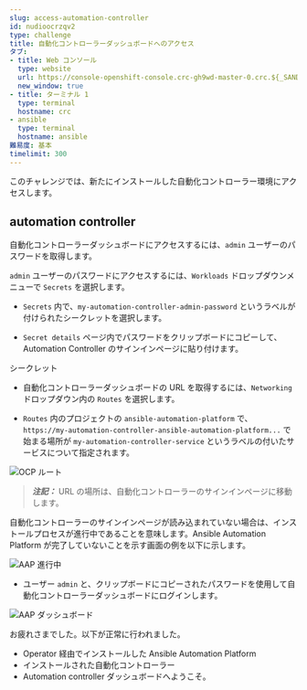 ```yaml
---
slug: access-automation-controller
id: nudioocrzqv2
type: challenge
title: 自動化コントローラーダッシュボードへのアクセス
タブ:
- title: Web コンソール
  type: website
  url: https://console-openshift-console.crc-gh9wd-master-0.crc.${_SANDBOX_ID}.instruqt.io
  new_window: true
- title: ターミナル 1
  type: terminal
  hostname: crc
- ansible
  type: terminal
  hostname: ansible
難易度: 基本
timelimit: 300
---
```

このチャレンジでは、新たにインストールした自動化コントローラー環境にアクセスします。

## automation controller

自動化コントローラーダッシュボードにアクセスするには、`admin` ユーザーのパスワードを取得します。

`admin` ユーザーのパスワードにアクセスするには、`Workloads` ドロップダウンメニューで `Secrets` を選択します。

* `Secrets` 内で、`my-automation-controller-admin-password` というラベルが付けられたシークレットを選択します。

* `Secret details` ページ内でパスワードをクリップボードにコピーして、Automation Controller のサインインページに貼り付けます。

シークレット

* 自動化コントローラーダッシュボードの URL を取得するには、`Networking` ドロップダウン内の `Routes` を選択します。

* `Routes` 内のプロジェクトの `ansible-automation-platform` で、`https://my-automation-controller-ansible-automation-platform...` で始まる場所が `my-automation-controller-service` というラベルの付いたサービスについて指定されます。

![OCP ルート](../assets/my-automation-controller-route.png)

> **_注記：_** URL の場所は、自動化コントローラーのサインインページに移動します。

自動化コントローラーのサインインページが読み込まれていない場合は、インストールプロセスが進行中であることを意味します。Ansible Automation Platform が完了していないことを示す画面の例を以下に示します。

![AAP 進行中](../assets/aap_in_progress.png)

* ユーザー `admin` と、クリップボードにコピーされたパスワードを使用して自動化コントローラーダッシュボードにログインします。

![AAP ダッシュボード](../assets/aap_dashboard.png)

お疲れさまでした。以下が正常に行われました。

* Operator 経由でインストールした Ansible Automation Platform
* インストールされた自動化コントローラー
* Automation controller ダッシュボードへようこそ。
